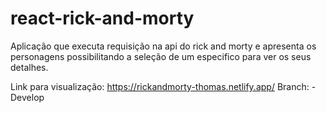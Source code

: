 # react-rick-and-morty
Aplicação que executa requisição na api do rick and morty e apresenta os personagens possibilitando a seleção de um especifico para ver os seus detalhes.

Link para visualização: https://rickandmorty-thomas.netlify.app/  Branch: - Develop
